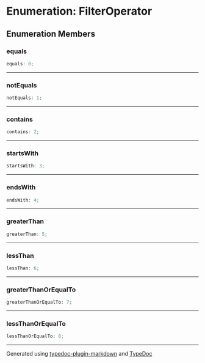 # Enumeration: FilterOperator

## Enumeration Members

### equals

```ts
equals: 0;
```

***

### notEquals

```ts
notEquals: 1;
```

***

### contains

```ts
contains: 2;
```

***

### startsWith

```ts
startsWith: 3;
```

***

### endsWith

```ts
endsWith: 4;
```

***

### greaterThan

```ts
greaterThan: 5;
```

***

### lessThan

```ts
lessThan: 6;
```

***

### greaterThanOrEqualTo

```ts
greaterThanOrEqualTo: 7;
```

***

### lessThanOrEqualTo

```ts
lessThanOrEqualTo: 8;
```

***

Generated using [typedoc-plugin-markdown](https://www.npmjs.com/package/typedoc-plugin-markdown) and [TypeDoc](https://typedoc.org/)
